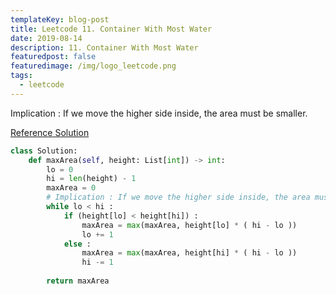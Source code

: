 ```yaml
---
templateKey: blog-post
title: Leetcode 11. Container With Most Water
date: 2019-08-14
description: 11. Container With Most Water
featuredpost: false
featuredimage: /img/logo_leetcode.png
tags:
  - leetcode
---
```



Implication : If we move the higher side inside, the area must be smaller.

[Reference Solution](https://leetcode.com/problems/container-with-most-water/discuss/6099/Yet-another-way-to-see-what-happens-in-the-O(n)-algorithm)


```python
class Solution:
    def maxArea(self, height: List[int]) -> int:
        lo = 0
        hi = len(height) - 1
        maxArea = 0
        # Implication : If we move the higher side inside, the area must be smaller.
        while lo < hi :
            if (height[lo] < height[hi]) :
                maxArea = max(maxArea, height[lo] * ( hi - lo ))
                lo += 1
            else :
                maxArea = max(maxArea, height[hi] * ( hi - lo ))
                hi -= 1
                
        return maxArea                
```